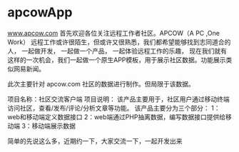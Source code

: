 apcowApp
========
www.apcow.com
首先欢迎各位关注远程工作者社区。APCOW（A PC ,One Work）
远程工作或许很陌生，但或许又很熟悉，我们都希望能够找到志同道合的人，
一起做开发，
一起做一个产品，
一起体验远程工作的乐趣，
现在我们就有这样的一次机会，我们一起做一个原生APP模板，用于展示社区数据。功能展示类似网易新闻。

此次主要针对 apcow.com 社区的数据进行制作。但局限于该数据。

项目名称：社区交流客户端
项目说明：
该产品主要用于，社区用户通过移动终端访问社区，查看/发布/评论/分析文章等功能。
该产品主要分为三个部分：
1：web和移动端定义数据接口
2：web端通过PHP抽离数据，编写数据接口提供给移动端
3：移动端展示数据

简单的先说这么多，近期约一下，大家交流一下，一起开发出来
